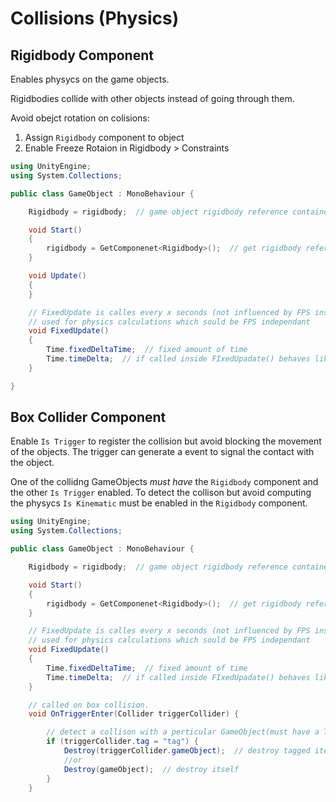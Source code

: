 # Collisions (Physics)

## Rigidbody Component

Enables physycs on the game objects.

Rigidbodies collide with other objects instead of going through them.

Avoid obejct rotation on colisions:

1. Assign `Rigidbody` component to object
2. Enable Freeze Rotaion in Rigidbody > Constraints

```cs
using UnityEngine;
using System.Collections;

public class GameObject : MonoBehaviour {

    Rigidbody = rigidbody;  // game object rigidbody reference container

    void Start()
    {
        rigidbody = GetComponenet<Rigidbody>();  // get rigidbody reference
    }

    void Update()
    {
    }

    // FixedUpdate is calles every x seconds (not influenced by FPS instability)
    // used for physics calculations which sould be FPS independant
    void FixedUpdate()
    {
        Time.fixedDeltaTime;  // fixed amount of time
        Time.timeDelta;  // if called inside FIxedUpadate() behaves like fixedDeltaTime
    }

}
```

## Box Collider Component

Enable `Is Trigger` to register the collision but avoid blocking the movement of the objects.
The trigger can generate a event to signal the contact with the object.

One of the collidng GameObjects *must have* the `Rigidbody` component and the other `Is Trigger` enabled.
To detect the collison but avoid computing the physycs `Is Kinematic` must be enabled in the `Rigidbody` component.

```cs
using UnityEngine;
using System.Collections;

public class GameObject : MonoBehaviour {

    Rigidbody = rigidbody;  // game object rigidbody reference container

    void Start()
    {
        rigidbody = GetComponenet<Rigidbody>();  // get rigidbody reference
    }

    // FixedUpdate is calles every x seconds (not influenced by FPS instability)
    // used for physics calculations which sould be FPS independant
    void FixedUpdate()
    {
        Time.fixedDeltaTime;  // fixed amount of time
        Time.timeDelta;  // if called inside FIxedUpadate() behaves like fixedDeltaTime
    }

    // called on box collision.
    void OnTriggerEnter(Collider triggerCollider) {

        // detect a collison with a perticular GameObject(must have a TAG)
        if (triggerCollider.tag = "tag") {
            Destroy(triggerCollider.gameObject);  // destroy tagged item on collision
            //or
            Destroy(gameObject);  // destroy itself
        }
    }
```
